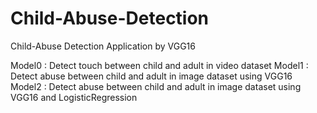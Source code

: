 # Child-Abuse-Detection
Child-Abuse Detection Application by VGG16

Model0 : Detect touch between child and adult in video dataset
Model1 : Detect abuse between child and adult in image dataset using VGG16
Model2 : Detect abuse between child and adult in image dataset using VGG16 and LogisticRegression
